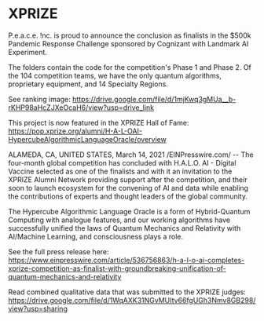 # XPRIZE


P.e.a.c.e. !nc. is proud to announce the conclusion as finalists in the $500k Pandemic Response Challenge sponsored by Cognizant with Landmark AI Experiment.

The folders contain the code for the competition's Phase 1 and Phase 2. Of the 104 competition teams, we have the only quantum algorithms, proprietary equipment, and 14 Specialty Regions. 

See ranking image: https://drive.google.com/file/d/1mjKwq3gMUa__b-rKHP98aHcZJXeOcaH6/view?usp=drive_link

This project is now featured in the XPRIZE Hall of Fame: https://pop.xprize.org/alumni/H-A-L-OAI-HypercubeAlgorithmicLanguageOracle/overview

ALAMEDA, CA, UNITED STATES, March 14, 2021 /EINPresswire.com/ -- The four-month global competition has concluded with H.A.L.O. AI - Digital Vaccine selected as one of the finalists and with it an invitation to the XPRIZE Alumni Network providing support after the competition, and their soon to launch ecosystem for the convening of AI and data while enabling the contributions of experts and thought leaders of the global community.

The Hypercube Algorithmic Language Oracle is a form of Hybrid-Quantum Computing with analogue features, and our working algorithms have successfully unified the laws of Quantum Mechanics and Relativity with AI/Machine Learning, and consciousness plays a role.

See the full press release here: https://www.einpresswire.com/article/536756863/h-a-l-o-ai-completes-xprize-competition-as-finalist-with-groundbreaking-unification-of-quantum-mechanics-and-relativity

Read combined qualitative data that was submitted to the XPRIZE judges: https://drive.google.com/file/d/1WqAXK31NGvMUItv66fgUGh3Nmv8GB298/view?usp=sharing



